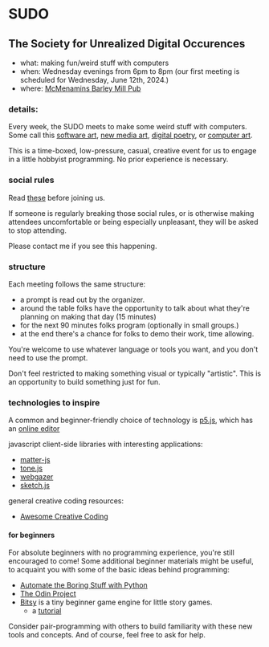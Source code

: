 # SUDO

## The Society for Unrealized Digital Occurences

- what: making fun/weird stuff with computers
- when: Wednesday evenings from 6pm to 8pm (our first meeting is scheduled for Wednesday, June 12th, 2024.)
- where: [McMenamins Barley Mill Pub](https://maps.app.goo.gl/y55dYxzhtGszVPBh8)

### details:

Every week, the SUDO meets to make some weird stuff with computers. Some call this [software art](https://en.wikipedia.org/wiki/Software_art), [new media art](https://en.wikipedia.org/wiki/New_media_art), [digital poetry](https://en.wikipedia.org/wiki/Digital_poetry), or [computer art](https://en.wikipedia.org/wiki/Computer_art).

This is a time-boxed, low-pressure, casual, creative event for us to engage in a little hobbyist programming. No prior experience is necessary.

### social rules

Read [these](/pages/events/social-rules.html) before joining us.

If someone is regularly breaking those social rules, or is otherwise making attendees uncomfortable or being especially unpleasant, they will be asked to stop attending.

Please contact me if you see this happening.

### structure

Each meeting follows the same structure:

- a prompt is read out by the organizer.
- around the table folks have the opportunity to talk about what they're planning on making that day (15 minutes)
- for the next 90 minutes folks program (optionally in small groups.)
- at the end there's a chance for folks to demo their work, time allowing.

You're welcome to use whatever language or tools you want, and you don't need to use the prompt.

Don't feel restricted to making something visual or typically "artistic". This is an opportunity to build something just for fun.

### technologies to inspire

A common and beginner-friendly choice of technology is [p5.js](https://p5js.org/), which has an [online editor](https://editor.p5js.org)

javascript client-side libraries with interesting applications:

- [matter-js](https://brm.io/matter-js/)
- [tone.js](https://tonejs.github.io/)
- [webgazer](https://webgazer.cs.brown.edu/)
- [sketch.js](https://soulwire.github.io/sketch.js/)

general creative coding resources:

- [Awesome Creative Coding](https://github.com/terkelg/awesome-creative-coding)

#### for beginners

For absolute beginners with no programming experience, you're still encouraged to come! Some additional beginner materials might be useful, to acquaint you with some of the basic ideas behind programming:

- [Automate the Boring Stuff with Python](https://automatetheboringstuff.com)
- [The Odin Project](https://www.theodinproject.com)
- [Bitsy](https://bitsy.org) is a tiny beginner game engine for little story games.
    - a [tutorial](https://www.shimmerwitch.space/bitsyTutorial.html)


Consider pair-programming with others to build familiarity with these new tools and concepts. And of course, feel free to ask for help.
